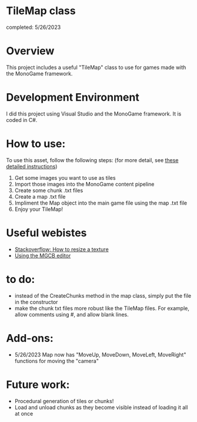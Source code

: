 # TileMap class
completed: 5/26/2023

# Overview

This project includes a useful "TileMap" class to use for games made with the MonoGame framework. 

# Development Environment

I did this project using Visual Studio and the MonoGame framework. It is coded in C#.

# How to use:

To use this asset, follow the following steps: (for more detail, see [these detailed instructions](instructions.md))
1. Get some images you want to use as tiles
2. Import those images into the MonoGame content pipeline
3. Create some chunk .txt files
4. Create a map .txt file
5. Impliment the Map object into the main game file using the map .txt file
6. Enjoy your TileMap!


# Useful webistes
* [Stackoverflow: How to resize a texture](https://stackoverflow.com/questions/4349590/resize-and-load-a-texture2d-in-xna)
* [Using the MGCB editor](https://docs.monogame.net/articles/content/using_mgcb_editor.html)

# to do:
* instead of the CreateChunks method in the map class, simply put the file in the constructor
* make the chunk txt files more robust like the TileMap files. For example, allow comments using #, and allow blank lines. 

# Add-ons:
* 5/26/2023 Map now has "MoveUp, MoveDown, MoveLeft, MoveRight" functions for moving the "camera"

# Future work:
* Procedural generation of tiles or chunks!
* Load and unload chunks as they become visible instead of loading it all at once
